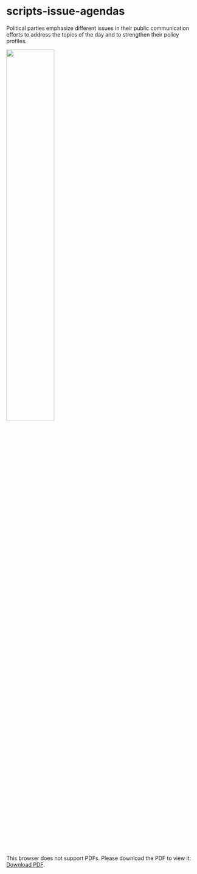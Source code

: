 # scripts-issue-agendas
Political parties emphasize different issues in their public communication efforts to address the topics of the day and to strengthen their policy profiles.


<img src="" width="50%">

<object data="https://github.com/cornelius-erfort/scripts-issue-agendas/blob/main/plots/7_union_fraktion.pdf" type="application/pdf" width="80%">
    <embed src="https://github.com/cornelius-erfort/scripts-issue-agendas/blob/main/plots/7_union_fraktion.pdf">
        <p>This browser does not support PDFs. Please download the PDF to view it: <a href="https://github.com/cornelius-erfort/scripts-issue-agendas/blob/main/plots/7_union_fraktion.pdf">Download PDF</a>.</p>
    </embed>
</object>
